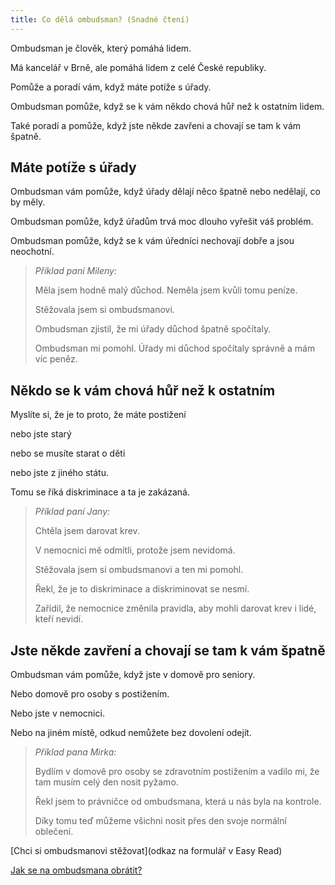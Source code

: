 ```yaml
---
title: Co dělá ombudsman? (Snadné čtení)
---
```


Ombudsman je člověk, který pomáhá lidem.

Má kancelář v Brně, ale pomáhá lidem z celé České republiky.

Pomůže a poradí vám, když máte potíže s úřady.

Ombudsman pomůže, když se k vám někdo chová hůř než k ostatním lidem.

Také poradí a pomůže, když jste někde zavřeni a chovají se tam k vám špatně.

## Máte potíže s úřady

Ombudsman vám pomůže, když úřady dělají něco špatně nebo nedělají, co by měly.

Ombudsman pomůže, když úřadům trvá moc dlouho vyřešit váš problém.

Ombudsman pomůže, když se k vám úředníci nechovají dobře a jsou neochotní.

> _Příklad paní Mileny:_
>
> Měla jsem hodně malý důchod. Neměla jsem kvůli tomu peníze.
>
> Stěžovala jsem si ombudsmanovi.
>
> Ombudsman zjistil, že mi úřady důchod špatně spočítaly.
>
> Ombudsman mi pomohl. Úřady mi důchod spočítaly správně a mám víc peněz.

## Někdo se k vám chová hůř než k ostatním

Myslíte si, že je to proto, že máte postižení

nebo jste starý

nebo se musíte starat o děti

nebo jste z jiného státu.

Tomu se říká diskriminace a ta je zakázaná.

> _Příklad paní Jany:_
>
> Chtěla jsem darovat krev.
>
> V nemocnici mě odmítli, protože jsem nevidomá.
>
> Stěžovala jsem si ombudsmanovi a ten mi pomohl.
>
> Řekl, že je to diskriminace a diskriminovat se nesmí.
>
> Zařídil, že nemocnice změnila pravidla, aby mohli darovat krev i lidé, kteří nevidí.

## Jste někde zavření a chovají se tam k vám špatně

Ombudsman vám pomůže, když jste v domově pro seniory.

Nebo domově pro osoby s postižením.

Nebo jste v nemocnici.

Nebo na jiném místě, odkud nemůžete bez dovolení odejít.

> _Příklad pana Mirka:_
>
> Bydlím v domově pro osoby se zdravotním postižením a vadilo mi, že tam musím celý den nosit pyžamo.
>
> Řekl jsem to právničce od ombudsmana, která u nás byla na kontrole.
>
> Díky tomu teď můžeme všichni nosit přes den svoje normální oblečení.

[Chci si ombudsmanovi stěžovat](odkaz na formulář v Easy Read)

[Jak se na ombudsmana obrátit?](/pristupnost/)
